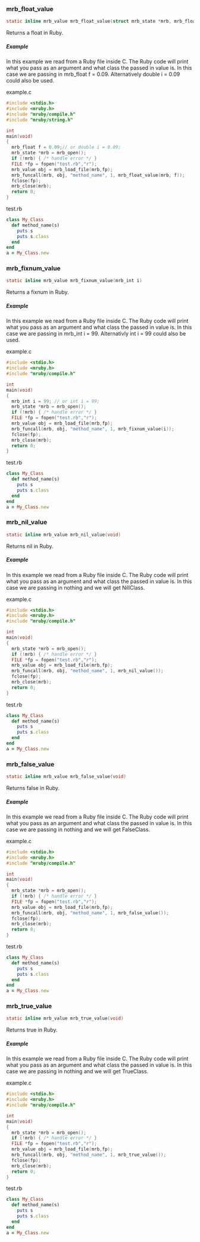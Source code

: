 ### mrb_float_value
```C
static inline mrb_value mrb_float_value(struct mrb_state *mrb, mrb_float f)
```

Returns a float in Ruby.

##### Example

In this example we read from a Ruby file inside C. The Ruby code will print what you pass as an argument 
and what class the passed in value is. In this case we are passing in mrb_float f = 0.09. Alternatively 
double i = 0.09 could also be used.


example.c
```C
#include <stdio.h>
#include <mruby.h>
#include "mruby/compile.h"
#include "mruby/string.h"

int
main(void)
{
  mrb_float f = 0.09;// or double i = 0.09;
  mrb_state *mrb = mrb_open();
  if (!mrb) { /* handle error */ }
  FILE *fp = fopen("test.rb","r");
  mrb_value obj = mrb_load_file(mrb,fp);
  mrb_funcall(mrb, obj, "method_name", 1, mrb_float_value(mrb, f));
  fclose(fp);
  mrb_close(mrb);
  return 0;
}

```

test.rb
```Ruby
class My_Class
  def method_name(s)
    puts s
    puts s.class
  end
end
a = My_Class.new
```

### mrb_fixnum_value

```C
static inline mrb_value mrb_fixnum_value(mrb_int i)
```

Returns a fixnum in Ruby.

##### Example

In this example we read from a Ruby file inside C. The Ruby code will print what you pass as an argument 
and what class the passed in value is. In this case we are passing in mrb_int i = 99. Alternativly int i = 99
could also be used.


example.c
```C
#include <stdio.h>
#include <mruby.h>
#include "mruby/compile.h"

int
main(void)
{
  mrb_int i = 99; // or int i = 99;
  mrb_state *mrb = mrb_open();
  if (!mrb) { /* handle error */ }
  FILE *fp = fopen("test.rb","r");
  mrb_value obj = mrb_load_file(mrb,fp);
  mrb_funcall(mrb, obj, "method_name", 1, mrb_fixnum_value(i));
  fclose(fp);
  mrb_close(mrb);
  return 0;
}

```

test.rb
```Ruby
class My_Class
  def method_name(s)
    puts s
    puts s.class
  end
end
a = My_Class.new
```



### mrb_nil_value

```C
static inline mrb_value mrb_nil_value(void)
```

Returns nil in Ruby.

##### Example

In this example we read from a Ruby file inside C. The Ruby code will print what you pass as an argument 
and what class the passed in value is. In this case we are passing in nothing and we will get NillClass.


example.c
```C
#include <stdio.h>
#include <mruby.h>
#include "mruby/compile.h"

int
main(void)
{
  mrb_state *mrb = mrb_open();
  if (!mrb) { /* handle error */ }
  FILE *fp = fopen("test.rb","r");
  mrb_value obj = mrb_load_file(mrb,fp);
  mrb_funcall(mrb, obj, "method_name", 1, mrb_nil_value());
  fclose(fp);
  mrb_close(mrb);
  return 0;
}

```

test.rb
```Ruby
class My_Class
  def method_name(s)
    puts s
    puts s.class
  end
end
a = My_Class.new
```


### mrb_false_value

```C
static inline mrb_value mrb_false_value(void)
```

Returns false in Ruby.

##### Example

In this example we read from a Ruby file inside C. The Ruby code will print what you pass as an argument 
and what class the passed in value is. In this case we are passing in nothing and we will get FalseClass.


example.c
```C
#include <stdio.h>
#include <mruby.h>
#include "mruby/compile.h"

int
main(void)
{
  mrb_state *mrb = mrb_open();
  if (!mrb) { /* handle error */ }
  FILE *fp = fopen("test.rb","r");
  mrb_value obj = mrb_load_file(mrb,fp);
  mrb_funcall(mrb, obj, "method_name", 1, mrb_false_value());
  fclose(fp);
  mrb_close(mrb);
  return 0;
}

```

test.rb
```Ruby
class My_Class
  def method_name(s)
    puts s
    puts s.class
  end
end
a = My_Class.new
```



### mrb_true_value

```C
static inline mrb_value mrb_true_value(void)
```

Returns true in Ruby.

##### Example

In this example we read from a Ruby file inside C. The Ruby code will print what you pass as an argument 
and what class the passed in value is. In this case we are passing in nothing and we will get TrueClass.


example.c
```C
#include <stdio.h>
#include <mruby.h>
#include "mruby/compile.h"

int
main(void)
{
  mrb_state *mrb = mrb_open();
  if (!mrb) { /* handle error */ }
  FILE *fp = fopen("test.rb","r");
  mrb_value obj = mrb_load_file(mrb,fp);
  mrb_funcall(mrb, obj, "method_name", 1, mrb_true_value());
  fclose(fp);
  mrb_close(mrb);
  return 0;
}

```

test.rb
```Ruby
class My_Class
  def method_name(s)
    puts s
    puts s.class
  end
end
a = My_Class.new
```
